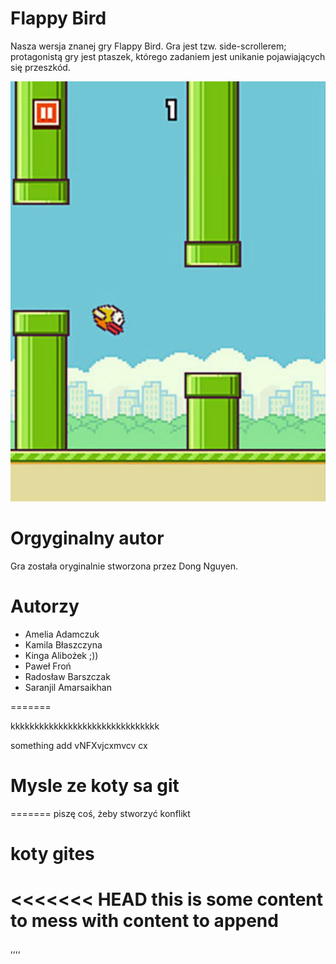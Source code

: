 # Flappy Bird
Nasza wersja znanej gry Flappy Bird. Gra jest tzw. side-scrollerem; protagonistą gry jest ptaszek, którego zadaniem jest unikanie pojawiających się przeszkód.

![flappy bird](flappy.jpg)

# Orgyginalny autor
Gra została oryginalnie stworzona przez Dong Nguyen.

# Autorzy
* Amelia Adamczuk
* Kamila Błaszczyna
* Kinga Alibożek ;))
* Paweł Froń
* Radosław Barszczak
* Saranjil Amarsaikhan


=======

kkkkkkkkkkkkkkkkkkkkkkkkkkkkkkk


something add
vNFXvjcxmvcv cx


# Mysle ze koty sa git
=======
piszę coś, żeby stworzyć konflikt

# koty gites

<<<<<<< HEAD
this is some content to mess with
content to append
=======
,,,,
